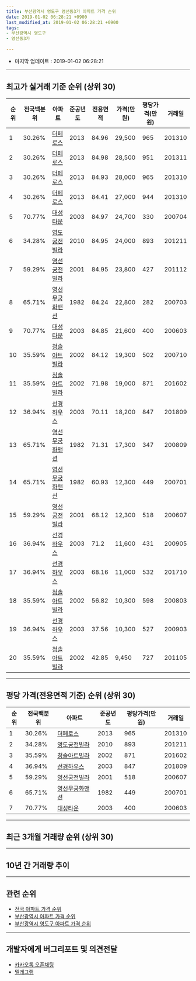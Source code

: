 ```yaml
---
title: 부산광역시 영도구 영선동3가 아파트 가격 순위
date: 2019-01-02 06:28:21 +0900
last_modified_at: 2019-01-02 06:28:21 +0900
tags:
- 부산광역시 영도구
- 영선동3가

---
```


* 마지막 업데이트 : 2019-01-02 06:28:21

---

## 최고가 실거래 기준 순위 (상위 30)


|순위|전국백분위|아파트|준공년도|전용면적|가격(만원)|평당가격(만원)|거래일|
|---|---|---|---|---|---|---|---|
|1|30.26%|[더페로스](https://search.naver.com/search.naver?query=%EB%B6%80%EC%82%B0%EA%B4%91%EC%97%AD%EC%8B%9C+%EC%98%81%EB%8F%84%EA%B5%AC+%EC%98%81%EC%84%A0%EB%8F%993%EA%B0%80+%EB%8D%94%ED%8E%98%EB%A1%9C%EC%8A%A4)|2013|84.96|29,500|965|201310|
|2|30.26%|[더페로스](https://search.naver.com/search.naver?query=%EB%B6%80%EC%82%B0%EA%B4%91%EC%97%AD%EC%8B%9C+%EC%98%81%EB%8F%84%EA%B5%AC+%EC%98%81%EC%84%A0%EB%8F%993%EA%B0%80+%EB%8D%94%ED%8E%98%EB%A1%9C%EC%8A%A4)|2013|84.98|28,500|951|201311|
|3|30.26%|[더페로스](https://search.naver.com/search.naver?query=%EB%B6%80%EC%82%B0%EA%B4%91%EC%97%AD%EC%8B%9C+%EC%98%81%EB%8F%84%EA%B5%AC+%EC%98%81%EC%84%A0%EB%8F%993%EA%B0%80+%EB%8D%94%ED%8E%98%EB%A1%9C%EC%8A%A4)|2013|84.93|28,000|965|201310|
|4|30.26%|[더페로스](https://search.naver.com/search.naver?query=%EB%B6%80%EC%82%B0%EA%B4%91%EC%97%AD%EC%8B%9C+%EC%98%81%EB%8F%84%EA%B5%AC+%EC%98%81%EC%84%A0%EB%8F%993%EA%B0%80+%EB%8D%94%ED%8E%98%EB%A1%9C%EC%8A%A4)|2013|84.41|27,000|944|201310|
|5|70.77%|[대성타운](https://search.naver.com/search.naver?query=%EB%B6%80%EC%82%B0%EA%B4%91%EC%97%AD%EC%8B%9C+%EC%98%81%EB%8F%84%EA%B5%AC+%EC%98%81%EC%84%A0%EB%8F%993%EA%B0%80+%EB%8C%80%EC%84%B1%ED%83%80%EC%9A%B4)|2003|84.97|24,700|330|200704|
|6|34.28%|[영도궁전빌라](https://search.naver.com/search.naver?query=%EB%B6%80%EC%82%B0%EA%B4%91%EC%97%AD%EC%8B%9C+%EC%98%81%EB%8F%84%EA%B5%AC+%EC%98%81%EC%84%A0%EB%8F%993%EA%B0%80+%EC%98%81%EB%8F%84%EA%B6%81%EC%A0%84%EB%B9%8C%EB%9D%BC)|2010|84.95|24,000|893|201211|
|7|59.29%|[영선궁전빌라](https://search.naver.com/search.naver?query=%EB%B6%80%EC%82%B0%EA%B4%91%EC%97%AD%EC%8B%9C+%EC%98%81%EB%8F%84%EA%B5%AC+%EC%98%81%EC%84%A0%EB%8F%993%EA%B0%80+%EC%98%81%EC%84%A0%EA%B6%81%EC%A0%84%EB%B9%8C%EB%9D%BC)|2001|84.95|23,800|427|201112|
|8|65.71%|[영선무궁화맨션](https://search.naver.com/search.naver?query=%EB%B6%80%EC%82%B0%EA%B4%91%EC%97%AD%EC%8B%9C+%EC%98%81%EB%8F%84%EA%B5%AC+%EC%98%81%EC%84%A0%EB%8F%993%EA%B0%80+%EC%98%81%EC%84%A0%EB%AC%B4%EA%B6%81%ED%99%94%EB%A7%A8%EC%85%98)|1982|84.24|22,800|282|200703|
|9|70.77%|[대성타운](https://search.naver.com/search.naver?query=%EB%B6%80%EC%82%B0%EA%B4%91%EC%97%AD%EC%8B%9C+%EC%98%81%EB%8F%84%EA%B5%AC+%EC%98%81%EC%84%A0%EB%8F%993%EA%B0%80+%EB%8C%80%EC%84%B1%ED%83%80%EC%9A%B4)|2003|84.85|21,600|400|200603|
|10|35.59%|[청솔아트빌라](https://search.naver.com/search.naver?query=%EB%B6%80%EC%82%B0%EA%B4%91%EC%97%AD%EC%8B%9C+%EC%98%81%EB%8F%84%EA%B5%AC+%EC%98%81%EC%84%A0%EB%8F%993%EA%B0%80+%EC%B2%AD%EC%86%94%EC%95%84%ED%8A%B8%EB%B9%8C%EB%9D%BC)|2002|84.12|19,300|502|200710|
|11|35.59%|[청솔아트빌라](https://search.naver.com/search.naver?query=%EB%B6%80%EC%82%B0%EA%B4%91%EC%97%AD%EC%8B%9C+%EC%98%81%EB%8F%84%EA%B5%AC+%EC%98%81%EC%84%A0%EB%8F%993%EA%B0%80+%EC%B2%AD%EC%86%94%EC%95%84%ED%8A%B8%EB%B9%8C%EB%9D%BC)|2002|71.98|19,000|871|201602|
|12|36.94%|[선경하우스](https://search.naver.com/search.naver?query=%EB%B6%80%EC%82%B0%EA%B4%91%EC%97%AD%EC%8B%9C+%EC%98%81%EB%8F%84%EA%B5%AC+%EC%98%81%EC%84%A0%EB%8F%993%EA%B0%80+%EC%84%A0%EA%B2%BD%ED%95%98%EC%9A%B0%EC%8A%A4)|2003|70.11|18,200|847|201809|
|13|65.71%|[영선무궁화맨션](https://search.naver.com/search.naver?query=%EB%B6%80%EC%82%B0%EA%B4%91%EC%97%AD%EC%8B%9C+%EC%98%81%EB%8F%84%EA%B5%AC+%EC%98%81%EC%84%A0%EB%8F%993%EA%B0%80+%EC%98%81%EC%84%A0%EB%AC%B4%EA%B6%81%ED%99%94%EB%A7%A8%EC%85%98)|1982|71.31|17,300|347|200809|
|14|65.71%|[영선무궁화맨션](https://search.naver.com/search.naver?query=%EB%B6%80%EC%82%B0%EA%B4%91%EC%97%AD%EC%8B%9C+%EC%98%81%EB%8F%84%EA%B5%AC+%EC%98%81%EC%84%A0%EB%8F%993%EA%B0%80+%EC%98%81%EC%84%A0%EB%AC%B4%EA%B6%81%ED%99%94%EB%A7%A8%EC%85%98)|1982|60.93|12,300|449|200701|
|15|59.29%|[영선궁전빌라](https://search.naver.com/search.naver?query=%EB%B6%80%EC%82%B0%EA%B4%91%EC%97%AD%EC%8B%9C+%EC%98%81%EB%8F%84%EA%B5%AC+%EC%98%81%EC%84%A0%EB%8F%993%EA%B0%80+%EC%98%81%EC%84%A0%EA%B6%81%EC%A0%84%EB%B9%8C%EB%9D%BC)|2001|68.12|12,300|518|200607|
|16|36.94%|[선경하우스](https://search.naver.com/search.naver?query=%EB%B6%80%EC%82%B0%EA%B4%91%EC%97%AD%EC%8B%9C+%EC%98%81%EB%8F%84%EA%B5%AC+%EC%98%81%EC%84%A0%EB%8F%993%EA%B0%80+%EC%84%A0%EA%B2%BD%ED%95%98%EC%9A%B0%EC%8A%A4)|2003|71.2|11,600|431|200905|
|17|36.94%|[선경하우스](https://search.naver.com/search.naver?query=%EB%B6%80%EC%82%B0%EA%B4%91%EC%97%AD%EC%8B%9C+%EC%98%81%EB%8F%84%EA%B5%AC+%EC%98%81%EC%84%A0%EB%8F%993%EA%B0%80+%EC%84%A0%EA%B2%BD%ED%95%98%EC%9A%B0%EC%8A%A4)|2003|68.16|11,000|532|201710|
|18|35.59%|[청솔아트빌라](https://search.naver.com/search.naver?query=%EB%B6%80%EC%82%B0%EA%B4%91%EC%97%AD%EC%8B%9C+%EC%98%81%EB%8F%84%EA%B5%AC+%EC%98%81%EC%84%A0%EB%8F%993%EA%B0%80+%EC%B2%AD%EC%86%94%EC%95%84%ED%8A%B8%EB%B9%8C%EB%9D%BC)|2002|56.82|10,300|598|200803|
|19|36.94%|[선경하우스](https://search.naver.com/search.naver?query=%EB%B6%80%EC%82%B0%EA%B4%91%EC%97%AD%EC%8B%9C+%EC%98%81%EB%8F%84%EA%B5%AC+%EC%98%81%EC%84%A0%EB%8F%993%EA%B0%80+%EC%84%A0%EA%B2%BD%ED%95%98%EC%9A%B0%EC%8A%A4)|2003|37.56|10,300|527|200903|
|20|35.59%|[청솔아트빌라](https://search.naver.com/search.naver?query=%EB%B6%80%EC%82%B0%EA%B4%91%EC%97%AD%EC%8B%9C+%EC%98%81%EB%8F%84%EA%B5%AC+%EC%98%81%EC%84%A0%EB%8F%993%EA%B0%80+%EC%B2%AD%EC%86%94%EC%95%84%ED%8A%B8%EB%B9%8C%EB%9D%BC)|2002|42.85|9,450|727|201105|


---

## 평당 가격(전용면적 기준) 순위 (상위 30)


|순위|전국백분위|아파트|준공년도|평당가격(만원)|거래일|
|---|---|---|---|---|---|
|1|30.26%|[더페로스](https://search.naver.com/search.naver?query=%EB%B6%80%EC%82%B0%EA%B4%91%EC%97%AD%EC%8B%9C+%EC%98%81%EB%8F%84%EA%B5%AC+%EC%98%81%EC%84%A0%EB%8F%993%EA%B0%80+%EB%8D%94%ED%8E%98%EB%A1%9C%EC%8A%A4)|2013|965|201310|
|2|34.28%|[영도궁전빌라](https://search.naver.com/search.naver?query=%EB%B6%80%EC%82%B0%EA%B4%91%EC%97%AD%EC%8B%9C+%EC%98%81%EB%8F%84%EA%B5%AC+%EC%98%81%EC%84%A0%EB%8F%993%EA%B0%80+%EC%98%81%EB%8F%84%EA%B6%81%EC%A0%84%EB%B9%8C%EB%9D%BC)|2010|893|201211|
|3|35.59%|[청솔아트빌라](https://search.naver.com/search.naver?query=%EB%B6%80%EC%82%B0%EA%B4%91%EC%97%AD%EC%8B%9C+%EC%98%81%EB%8F%84%EA%B5%AC+%EC%98%81%EC%84%A0%EB%8F%993%EA%B0%80+%EC%B2%AD%EC%86%94%EC%95%84%ED%8A%B8%EB%B9%8C%EB%9D%BC)|2002|871|201602|
|4|36.94%|[선경하우스](https://search.naver.com/search.naver?query=%EB%B6%80%EC%82%B0%EA%B4%91%EC%97%AD%EC%8B%9C+%EC%98%81%EB%8F%84%EA%B5%AC+%EC%98%81%EC%84%A0%EB%8F%993%EA%B0%80+%EC%84%A0%EA%B2%BD%ED%95%98%EC%9A%B0%EC%8A%A4)|2003|847|201809|
|5|59.29%|[영선궁전빌라](https://search.naver.com/search.naver?query=%EB%B6%80%EC%82%B0%EA%B4%91%EC%97%AD%EC%8B%9C+%EC%98%81%EB%8F%84%EA%B5%AC+%EC%98%81%EC%84%A0%EB%8F%993%EA%B0%80+%EC%98%81%EC%84%A0%EA%B6%81%EC%A0%84%EB%B9%8C%EB%9D%BC)|2001|518|200607|
|6|65.71%|[영선무궁화맨션](https://search.naver.com/search.naver?query=%EB%B6%80%EC%82%B0%EA%B4%91%EC%97%AD%EC%8B%9C+%EC%98%81%EB%8F%84%EA%B5%AC+%EC%98%81%EC%84%A0%EB%8F%993%EA%B0%80+%EC%98%81%EC%84%A0%EB%AC%B4%EA%B6%81%ED%99%94%EB%A7%A8%EC%85%98)|1982|449|200701|
|7|70.77%|[대성타운](https://search.naver.com/search.naver?query=%EB%B6%80%EC%82%B0%EA%B4%91%EC%97%AD%EC%8B%9C+%EC%98%81%EB%8F%84%EA%B5%AC+%EC%98%81%EC%84%A0%EB%8F%993%EA%B0%80+%EB%8C%80%EC%84%B1%ED%83%80%EC%9A%B4)|2003|400|200603|


---

## 최근 3개월 거래량 순위 (상위 30)


<div style="width:100%;">
    <canvas id="deal_count_ranking" height="250"></canvas>
</div>


<script>
new Chart(document.getElementById("deal_count_ranking"), {
    type: 'horizontalBar',
    data: {
        labels: ['영선무궁화맨션'],
        datasets: [{
            label: '실거래 수',
            data: [1],
            borderColor: "rgba(255, 0, 128, 1)",
            backgroundColor: "rgba(255, 0, 128, 0.5)",
            fill: false,
        }]
    },
    options: {
        responsive: true,
        title: {
            display: true,
            text: '최근 3개월 거래량 순위'
        },
        tooltips: {
            mode: 'index',
            intersect: false,
            callbacks: {
                title: function(tooltipItems, data) {
                    return "실거래 수:";
                },
                label: function(tooltipItem, data) {
                    return data.labels[tooltipItem.index] + ": " + tooltipItem.xLabel;
                }
            }
        },
        hover: {
            mode: 'nearest',
            intersect: true
        },
        scales: {
            xAxes: [{
                display: true,
                scaleLabel: {
                    display: true,
                    labelString: '실거래 수'
                },
                ticks: {
                    suggestedMin: 0,
                }
            }],
            yAxes: [{
                display: true,
                ticks: {
                    autoSkip: false,
                    callback: function(value, index, values) {
                        if (value.length > 15)
                            return value.substr(0, 13) + "...";
                        else
                            return value;
                    }
                },
                scaleLabel: {
                    display: false,
                }
            }]
        }
    }
});

</script>


---

## 10년 간 거래량 추이


<div style="width:100%;">
    <canvas id="deal_progress" height="250"></canvas>
</div>

<script>
new Chart(document.getElementById("deal_progress"), {
    type: 'line',
    data: {
        labels: ['200901','200902','200903','200904','200905','200906','200907','200908','200909','200910','200911','200912','201001','201002','201003','201004','201005','201006','201007','201008','201009','201010','201011','201012','201101','201102','201103','201104','201105','201106','201107','201108','201109','201110','201111','201112','201201','201202','201203','201204','201205','201206','201207','201208','201209','201210','201211','201212','201301','201302','201303','201304','201305','201306','201307','201308','201309','201310','201311','201312','201401','201402','201403','201404','201405','201406','201407','201408','201409','201410','201411','201412','201501','201502','201503','201504','201505','201506','201507','201508','201509','201510','201511','201512','201601','201602','201603','201604','201605','201606','201607','201608','201609','201610','201611','201612','201701','201702','201703','201704','201705','201706','201707','201708','201709','201710','201711','201712','201801','201802','201803','201804','201805','201806','201807','201808','201809','201810','201811','201812','201901'],
        datasets: [{
            label: '실거래 수',
            pointRadius: 1,
            data: [0, 0, 1, 0, 1, 1, 2, 1, 1, 0, 0, 2, 0, 1, 0, 0, 0, 0, 0, 1, 0, 0, 0, 0, 1, 1, 0, 2, 2, 1, 0, 0, 2, 2, 0, 1, 0, 0, 0, 0, 0, 0, 0, 0, 0, 0, 1, 0, 0, 0, 2, 0, 0, 1, 0, 0, 1, 12, 7, 2, 0, 0, 1, 1, 0, 2, 3, 0, 0, 0, 1, 0, 0, 1, 0, 1, 1, 0, 0, 0, 0, 0, 0, 0, 0, 2, 1, 3, 0, 1, 0, 1, 0, 2, 0, 0, 0, 0, 1, 0, 0, 2, 3, 0, 0, 4, 0, 1, 0, 0, 1, 0, 0, 0, 1, 0, 1, 0, 1, 0, 0],
            borderColor: "rgba(255, 201, 14, 1)",
            backgroundColor: "rgba(255, 201, 14, 0.5)",
            fill: true,
        }]
    },
    options: {
        responsive: true,
        title: {
            display: true,
            text: '10년간 거래량 추이'
        },
        tooltips: {
            mode: 'index',
            intersect: false,
        },
        hover: {
            mode: 'nearest',
            intersect: true
        },
        scales: {
            xAxes: [{
                display: true,
                scaleLabel: {
                    display: true,
                    labelString: '년/월'
                }
            }],
            yAxes: [{
                display: true,
                ticks: {
                    suggestedMin: 0,
                },
                scaleLabel: {
                    display: true,
                    labelString: '실거래 수'
                }
            }]
        }
    }
});

</script>


---

## 관련 순위

- [전국 아파트 가격 순위](https://inasie.github.io/apt-ranking/전국)
- [부산광역시 아파트 가격 순위](https://inasie.github.io/apt-ranking/부산광역시)
- [부산광역시 영도구 아파트 가격 순위](https://inasie.github.io/apt-ranking/부산광역시-영도구)


---

## 개발자에게 버그리포트 및 의견전달

- [카카오톡 오픈채팅](https://open.kakao.com/o/gLJUAP4)
- [텔레그램](https://t.me/inasie)

